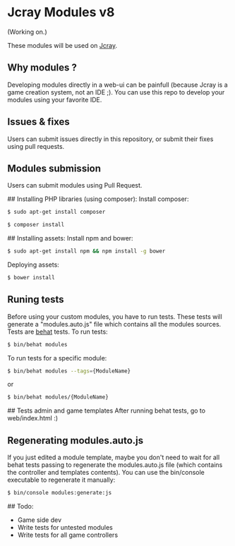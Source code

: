 Jcray Modules v8
===============

(Working on.)

These modules will be used on [Jcray](http://jcray.com).

## Why modules ?
Developing modules directly in a web-ui can be painfull (because Jcray is a game creation system, not an IDE ;). You can use this repo to develop your modules using your
favorite IDE.

## Issues & fixes
Users can submit issues directly in this repository, or submit their fixes using pull requests.

## Modules submission
Users can submit modules using Pull Request.

## Installing PHP libraries (using composer):
Install composer:
``` bash
$ sudo apt-get install composer
```
``` bash
$ composer install
```

## Installing assets:
Install npm and bower:
``` bash
$ sudo apt-get install npm && npm install -g bower
```
Deploying assets:
``` bash
$ bower install
```

## Runing tests
Before using your custom modules, you have to run tests. These tests will generate a "modules.auto.js" file which contains all the modules sources.
Tests are [behat](http://behat.org/en/latest/guides.html) tests.
To run tests:
``` bash
$ bin/behat modules
```

To run tests for a specific module:
``` bash
$ bin/behat modules --tags={ModuleName}
```
or
``` bash
$ bin/behat modules/{ModuleName}
```

## Tests admin and game templates
After running behat tests, go to web/index.html :)

## Regenerating modules.auto.js
If you just edited a module template, maybe you don't need to wait for all behat tests passing to regenerate the modules.auto.js file (which contains the controller and templates contents). You can use the bin/console executable to regenerate it manually:
``` bash
$ bin/console modules:generate:js
```

## Todo:
- Game side dev
- Write tests for untested modules
- Write tests for all game controllers
